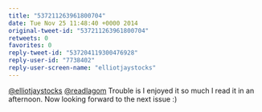 ```yaml
---
title: "537211263961800704"
date: Tue Nov 25 11:48:40 +0000 2014
original-tweet-id: "537211263961800704"
retweets: 0
favorites: 0
reply-tweet-id: "537204119300476928"
reply-user-id: "7738402"
reply-user-screen-name: "elliotjaystocks"
---
```

<a href="https://twitter.com/elliotjaystocks">@elliotjaystocks</a> <a href="https://twitter.com/readlagom">@readlagom</a> Trouble is I enjoyed it so much I read it in an afternoon. Now looking forward to the next issue :)
